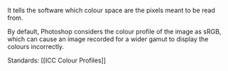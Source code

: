It tells the software which colour space are the pixels meant to be read from.

By default, Photoshop considers the colour profile of the image as sRGB, which can cause an image recorded for a wider gamut to display the colours incorrectly.

Standards: [[ICC Colour Profiles]]